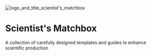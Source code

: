 ![logo_and_title_scientist's_matchbox](https://github.com/Galileji/scientist-s-matchbox/assets/63428646/e64d6295-b472-434d-af0b-941ced77a388)

# Scientist's Matchbox
A collection of carefully designed templates and guides to enhance scientific production

